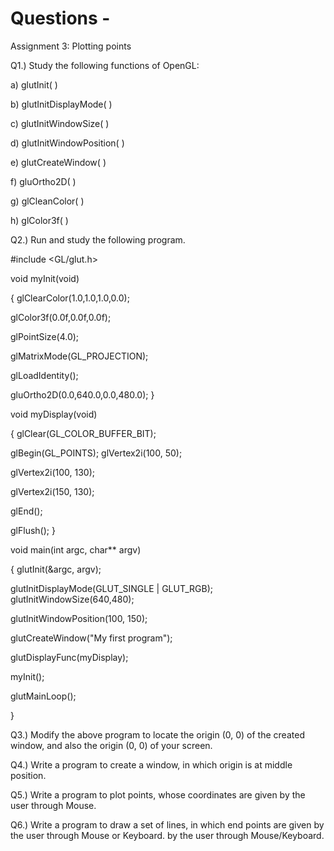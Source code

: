 # Questions -
Assignment 3: Plotting points

Q1.) Study the following functions of OpenGL:

a) glutInit( )

b) glutInitDisplayMode( )

c) glutInitWindowSize( )

d) glutInitWindowPosition( )

e) glutCreateWindow( )

f) gluOrtho2D( )

g) glCleanColor( )

h) glColor3f( )


Q2.) Run and study the following program.

#include <GL/glut.h>

void myInit(void)

{ glClearColor(1.0,1.0,1.0,0.0);

  glColor3f(0.0f,0.0f,0.0f);
  
  glPointSize(4.0);

  glMatrixMode(GL_PROJECTION);

  glLoadIdentity();

  gluOrtho2D(0.0,640.0,0.0,480.0); }


void myDisplay(void)

{ glClear(GL_COLOR_BUFFER_BIT);

  glBegin(GL_POINTS); glVertex2i(100, 50);

  glVertex2i(100, 130);

  glVertex2i(150, 130);

  glEnd();

  glFlush();
} 


void main(int argc, char** argv)

{
  glutInit(&argc, argv);
  
  glutInitDisplayMode(GLUT_SINGLE | GLUT_RGB); glutInitWindowSize(640,480);
  
  glutInitWindowPosition(100, 150);
  
  glutCreateWindow("My first program");
  
  glutDisplayFunc(myDisplay);

  myInit();
   
  glutMainLoop();

}

Q3.) Modify the above program to locate the origin (0, 0) of the created window, and also the origin (0, 0) of your screen.

Q4.) Write a program to create a window, in which origin is at middle position.

Q5.) Write a program to plot points, whose coordinates are given by the user through Mouse.

Q6.) Write a program to draw a set of lines, in which end points are given by the user through Mouse or Keyboard.
by the user through Mouse/Keyboard.
